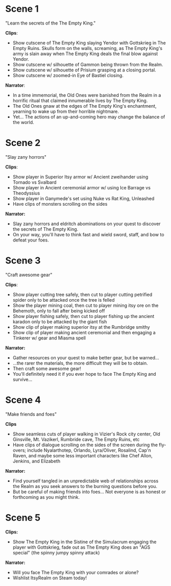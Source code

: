 # Scene 1

"Learn the secrets of the The Empty King."

**Clips**:
* Show cutscene of The Empty King slaying Yendor with Gottskrieg in The Empty Ruins. Skulls form on the walls, screaming, as The Empty King's army is slain away when The Empty King deals the final blow against Yendor.
* Show cutscene w/ silhouette of Gammon being thrown from the Realm.
* Show cutscene w/ silhouette of Prisium grasping at a closing portal.
* Show cutscene w/ zoomed-in Eye of Bastiel closing.

**Narrator**:
* In a time immemorial, the Old Ones were banished from the Realm in a horrific ritual that claimed innumerable lives by The Empty King.
* The Old Ones gnaw at the edges of The Empty King's enchantment, yearning to wake up from their horrible nightmare.
* Yet... The actions of an up-and-coming hero may change the balance of the world.

# Scene 2

"Slay zany horrors"

**Clips**:
* Show player in Superior Itsy armor w/ Ancient zweihander using Tornado vs Svalbard
* Show player in Ancient ceremonial armor w/ using Ice Barrage vs Theodyssius
* Show player in Ganymede's set using Nuke vs Rat King, Unleashed
* Have clips of monsters scrolling on the sides

**Narrator:**
* Slay zany horrors and eldritch abominations on your quest to discover the secrets of The Empty King.
* On your way, you'll have to think fast and wield sword, staff, and bow to defeat your foes.

# Scene 3

"Craft awesome gear"

**Clips**:
* Show player cutting tree safely, then cut to player cutting petrified spider only to be attacked once the tree is felled
* Show the player mining coal, then cut to player mining itsy ore on the Behemoth, only to fall after being kicked off
* Show player fishing safely, then cut to player fishing up the ancient karadon only to be attacked by the giant fish
* Show clip of player making superior itsy at the Rumbridge smithy
* Show clip of player making ancient ceremonial and then engaging a Tinkerer w/ gear and Miasma spell

**Narrator:**
* Gather resources on your quest to make better gear, but be warned...
* ...the rarer the materials, the more difficult they will be to obtain.
* Then craft some awesome gear!
* You'll definitely need it if you ever hope to face The Empty King and survive...

# Scene 4

"Make friends and foes"

**Clips**
* Show seamless cuts of player walking in Vizier's Rock city center, Old Ginsville, Mt. Vazikerl, Rumbride cave, The Empty Ruins, etc
* Have clips of dialogue scrolling on the sides of the screen during the fly-overs; include Nyalarthotep, Orlando, Lyra/Oliver, Rosalind, Cap'n Raven, and maybe some less important characters like Chef Allon, Jenkins, and Elizabeth

**Narrator:**
* Find yourself tangled in an unpredictable web of relationships across the Realm as you seek answers to the burning questions before you.
* But be careful of making friends into foes... Not everyone is as honest or forthcoming as you might think.

# Scene 5

**Clips:**
* Show The Empty King in the Sistine of the Simulacrum engaging the player with Gottskrieg, fade out as The Empty King does an "AGS special" (the spinny jumpy spinny attack)

**Narrator:**
* Will you face The Empty King with your comrades or alone?
* Wishlist ItsyRealm on Steam today!